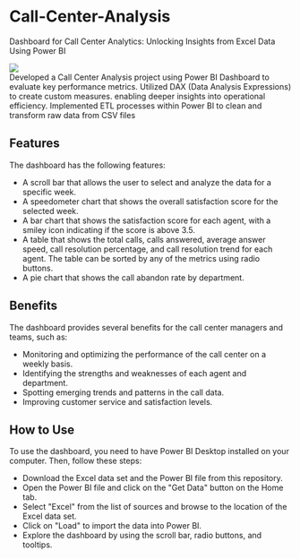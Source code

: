 # Call-Center-Analysis
<p>Dashboard for Call Center Analytics: Unlocking Insights from Excel Data Using Power BI</p>

<img src="https://github.com/sherifRoshdy/Call-Center-Analysis/assets/77529268/21fdfad1-7f06-445a-a598-2ce1ebd645c0">


<br>
Developed a Call Center Analysis project using Power BI Dashboard to evaluate key performance metrics. Utilized DAX (Data Analysis Expressions) to create custom measures. enabling deeper insights into operational efficiency. Implemented ETL processes within Power BI to clean and transform raw data from CSV files

## Features

The dashboard has the following features:

- A scroll bar that allows the user to select and analyze the data for a specific week.
- A speedometer chart that shows the overall satisfaction score for the selected week.
- A bar chart that shows the satisfaction score for each agent, with a smiley icon indicating if the score is above 3.5.
- A table that shows the total calls, calls answered, average answer speed, call resolution percentage, and call resolution trend for each agent. The table can be sorted by any of the metrics using radio buttons.
- A pie chart that shows the call abandon rate by department.

## Benefits

The dashboard provides several benefits for the call center managers and teams, such as:

- Monitoring and optimizing the performance of the call center on a weekly basis.
- Identifying the strengths and weaknesses of each agent and department.
- Spotting emerging trends and patterns in the call data.
- Improving customer service and satisfaction levels.

## How to Use

To use the dashboard, you need to have Power BI Desktop installed on your computer.
Then, follow these steps:

- Download the Excel data set and the Power BI file from this repository.
- Open the Power BI file and click on the "Get Data" button on the Home tab.
- Select "Excel" from the list of sources and browse to the location of the Excel data set.
- Click on "Load" to import the data into Power BI.
- Explore the dashboard by using the scroll bar, radio buttons, and tooltips.
